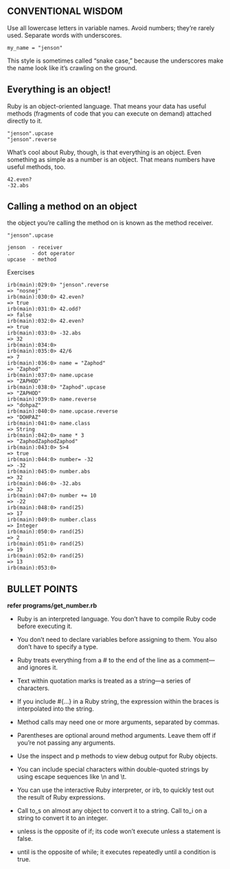 ## CONVENTIONAL WISDOM

Use all lowercase letters in variable names. Avoid numbers; they’re rarely used. Separate words with underscores.

```
my_name = "jenson"

```
This style is sometimes called “snake case,” because the underscores make the name look like it’s crawling on the ground.

## Everything is an object!

Ruby is an object-oriented language. That means your data has useful methods (fragments of code that you can execute on demand) attached directly to it.

```
"jenson".upcase
"jenson".reverse

```
What’s cool about Ruby, though, is that everything is an object. Even something as simple as a number is an object. That means numbers have useful methods, too.

```
42.even?
-32.abs
```
## Calling a method on an object

 the object you’re calling the method on is known as the method receiver.

```
"jenson".upcase

jenson  - receiver
.       - dot operator
upcase  - method
```

Exercises

```
irb(main):029:0> "jenson".reverse
=> "nosnej"
irb(main):030:0> 42.even?
=> true
irb(main):031:0> 42.odd?
=> false
irb(main):032:0> 42.even?
=> true
irb(main):033:0> -32.abs
=> 32
irb(main):034:0>
irb(main):035:0> 42/6
=> 7
irb(main):036:0> name = "Zaphod"
=> "Zaphod"
irb(main):037:0> name.upcase
=> "ZAPHOD"
irb(main):038:0> "Zaphod".upcase
=> "ZAPHOD"
irb(main):039:0> name.reverse
=> "dohpaZ"
irb(main):040:0> name.upcase.reverse
=> "DOHPAZ"
irb(main):041:0> name.class
=> String
irb(main):042:0> name * 3
=> "ZaphodZaphodZaphod"
irb(main):043:0> 5>4
=> true
irb(main):044:0> number= -32
=> -32
irb(main):045:0> number.abs
=> 32
irb(main):046:0> -32.abs
=> 32
irb(main):047:0> number += 10
=> -22
irb(main):048:0> rand(25)
=> 17
irb(main):049:0> number.class
=> Integer
irb(main):050:0> rand(25)
=> 2
irb(main):051:0> rand(25)
=> 19
irb(main):052:0> rand(25)
=> 13
irb(main):053:0>
```

## BULLET POINTS

**refer programs/get_number.rb**

* Ruby is an interpreted language. You don’t have to compile Ruby code before executing it.

* You don’t need to declare variables before assigning to them. You also don’t have to specify a type.

* Ruby treats everything from a # to the end of the line as a comment—and ignores it.

* Text within quotation marks is treated as a string—a series of characters.

* If you include #{...} in a Ruby string, the expression within the braces is interpolated into the string.

* Method calls may need one or more arguments, separated by commas.

* Parentheses are optional around method arguments. Leave them off if you’re not passing any arguments.

* Use the inspect and p methods to view debug output for Ruby objects.

* You can include special characters within double-quoted strings by using escape sequences like \n and \t.

* You can use the interactive Ruby interpreter, or irb, to quickly test out the result of Ruby expressions.

* Call to_s on almost any object to convert it to a string. Call to_i on a string to convert it to an integer.

* unless is the opposite of if; its code won’t execute unless a statement is false.

* until is the opposite of while; it executes repeatedly until a condition is true.
